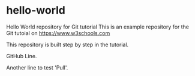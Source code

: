 # hello-world
Hello World repository for Git tutorial
This is an example repository for the Git tutoial on https://www.w3schools.com

This repository is built step by step in the tutorial.

GitHub Line.

Another line to test 'Pull'.
